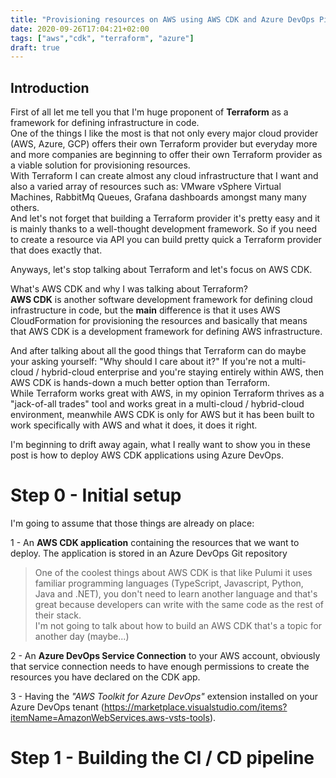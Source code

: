 ```yaml
---
title: "Provisioning resources on AWS using AWS CDK and Azure DevOps Pipelines"
date: 2020-09-26T17:04:21+02:00
tags: ["aws","cdk", "terraform", "azure"]
draft: true
---
```


## Introduction


First of all let me tell you that I'm huge proponent of **Terraform** as a framework for defining infrastructure in code.  
One of the things I like the most is that not only every major cloud provider (AWS, Azure, GCP) offers their own Terraform provider but everyday more and more companies are beginning to offer their own Terraform provider as a viable solution for provisioning resources.   
With Terraform I can create almost any cloud infrastructure that I want and also a varied array of resources such as: VMware vSphere Virtual Machines, RabbitMq Queues, Grafana dashboards amongst many many others.   
And let's not forget that building a Terraform provider it's pretty easy and it is mainly thanks to a well-thought development framework. So if you need to create a resource via API you can build pretty quick a Terraform provider that does exactly that.    

Anyways, let's stop talking about Terraform and let's focus on AWS CDK.

What's AWS CDK and why I was talking about Terraform?   
**AWS CDK** is  another software development framework for defining cloud infrastructure in code, but the **main** difference is that it uses AWS CloudFormation for provisioning the resources and basically that means that AWS CDK is a development framework for defining AWS infrastructure.   

And after talking about all the good things that Terraform can do maybe your asking yourself: "Why should I care about it?" If you're not a multi-cloud / hybrid-cloud enterprise and you're staying entirely within AWS, then AWS CDK is hands-down a much better option than Terraform.    
While Terraform works great with AWS, in my opinion Terraform thrives as a "jack-of-all trades" tool and works great in a multi-cloud / hybrid-cloud environment, meanwhile AWS CDK is only for AWS but it has been built to work specifically with AWS and what it does, it does it right.


I'm beginning to drift away again, what I really want to show you in these post is how to deploy AWS CDK applications using Azure DevOps.


# Step 0 - Initial setup


I'm going to assume that those things are already on place:

1 - An **AWS CDK application** containing the resources that we want to deploy. The application is stored in an Azure DevOps Git repository

> One of the coolest things about AWS CDK is that like Pulumi it uses familiar programming languages (TypeScript, Javascript, Python, Java and .NET), you don't need to learn another language and that's great because developers can write with the same code as the rest of their stack.   
I'm not going to talk about how to build an AWS CDK that's a topic for another day (maybe...)

2 - An **Azure DevOps Service Connection** to your AWS account, obviously that service connection needs to have enough permissions to create the resources you have declared on the CDK app.

3 - Having the _"AWS Toolkit for Azure DevOps"_ extension installed on your Azure DevOps tenant (https://marketplace.visualstudio.com/items?itemName=AmazonWebServices.aws-vsts-tools).



# Step 1 -  Building the CI / CD pipeline









